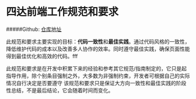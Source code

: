 # 四达前端工作规范和要求

#####Github: [仓库地址](https://github.com/pookpal/starFEGuild)

此规范和要求主要实现的目标：**代码一致性**和**最佳实践**。通过代码风格的一致性，降低维护代码的成本以及改善多人协作的效率。同时遵守最佳实践，确保页面性能得到最佳优化和高效的代码。fff

此规范和要求是在开发中积累下来的经验和参考其它规范/指南制定的，它只是起指导作用，除个别条目强制之外，大多数为非强制约束，开发者可根据自己的实际情况自行决定是否要遵守
该规范和要求只是保证大方向一致性和最佳实践的阶段性总结，不是最后结论，它会随着时间而变化。



